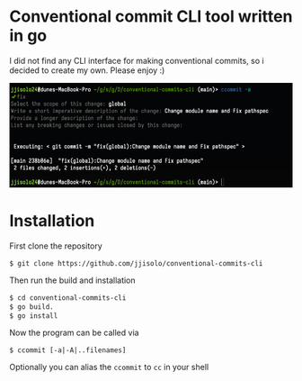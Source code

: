 # Conventional commit CLI tool written in go
I did not find any CLI interface for making conventional commits, so i decided to create my own. Please enjoy :)

![application screenshot](https://github.com/jjisolo/conventional-commits-cli/blob/main/screenshot.png)

# Installation

First clone the repository
```
$ git clone https://github.com/jjisolo/conventional-commits-cli
```

Then run the build and installation
```
$ cd conventional-commits-cli
$ go build.
$ go install
```
Now the program can be called via
```
$ ccommit [-a|-A|..filenames]
```

Optionally you can alias the ```ccommit``` to ``cc`` in your shell

